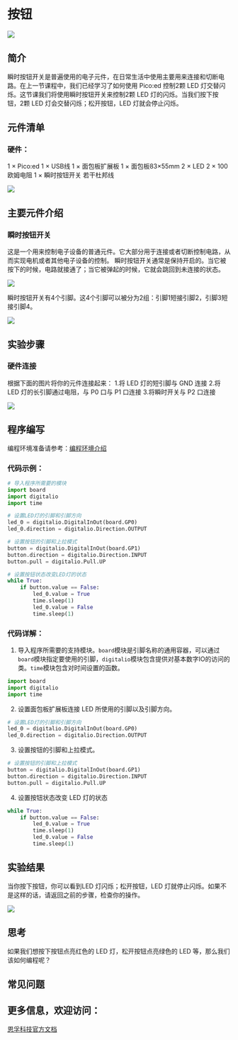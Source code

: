 ﻿---
sidebar_position: 5
sidebar_label: 按钮
---

# 按钮

![](https://wiki-media-ef.oss-cn-hongkong.aliyuncs.com/docs/pico/picoed/circuit-design/picoed-starter-kit/images/pico-ed-starter-kit-case-02-01.png)

## 简介
瞬时按钮开关是普遍使用的电子元件，在日常生活中使用主要用来连接和切断电路。在上一节课程中，我们已经学习了如何使用 Pico:ed 控制2颗 LED 灯交替闪烁。这节课我们将使用瞬时按钮开关来控制2颗 LED 灯的闪烁。当我们按下按钮，2颗 LED 灯会交替闪烁；松开按钮，LED 灯就会停止闪烁。

## 元件清单

### 硬件：
1 × Pico:ed
1 × USB线
1 × 面包板扩展板
1 × 面包板83×55mm
2 × LED
2 × 100欧姆电阻
1 × 瞬时按钮开关
若干杜邦线

![](https://wiki-media-ef.oss-cn-hongkong.aliyuncs.com/docs/pico/picoed/circuit-design/picoed-starter-kit/images/pico-ed-starter-kit-case-02-02.png)

## 主要元件介绍

### 瞬时按钮开关
这是一个用来控制电子设备的普通元件。它大部分用于连接或者切断控制电路，从而实现电机或者其他电子设备的控制。 瞬时按钮开关通常是保持开启的。当它被按下的时候，电路就接通了；当它被弹起的时候，它就会跳回到未连接的状态。

![](https://wiki-media-ef.oss-cn-hongkong.aliyuncs.com/docs/pico/picoed/circuit-design/picoed-starter-kit/images/pico-ed-starter-kit-case-02-03.png)

瞬时按钮开关有4个引脚。这4个引脚可以被分为2组：引脚1短接引脚2，引脚3短接引脚4。

![](https://wiki-media-ef.oss-cn-hongkong.aliyuncs.com/docs/pico/picoed/circuit-design/picoed-starter-kit/images/pico-ed-starter-kit-case-02-04.png)

## 实验步骤

### 硬件连接
根据下面的图片将你的元件连接起来：
1.将 LED 灯的短引脚与 GND 连接
2.将 LED 灯的长引脚通过电阻，与 P0 口与 P1 口连接
3.将瞬时开关与 P2 口连接

![](https://wiki-media-ef.oss-cn-hongkong.aliyuncs.com/docs/pico/pico-starter-kit/images/pico-starter-kit-case-02-08.png)

## 程序编写

编程环境准备请参考：[编程环境介绍](https://www.yuque.com/elecfreaks-learn/picoed/er7nuh)

### 代码示例：
```python
# 导入程序所需要的模块
import board
import digitalio
import time

# 设置LED灯的引脚和引脚方向
led_0 = digitalio.DigitalInOut(board.GP0)
led_0.direction = digitalio.Direction.OUTPUT

# 设置按钮的引脚和上拉模式
button = digitalio.DigitalInOut(board.GP1)
button.direction = digitalio.Direction.INPUT
button.pull = digitalio.Pull.UP

# 设置按钮状态改变LED灯的状态
while True:
    if button.value == False:
        led_0.value = True
        time.sleep(1)
        led_0.value = False
        time.sleep(1)
```

### 代码详解：

1. 导入程序所需要的支持模块。`board`模块是引脚名称的通用容器，可以通过`board`模块指定要使用的引脚，`digitalio`模块包含提供对基本数字IO的访问的类。`time`模块包含对时间设置的函数。
```python
import board
import digitalio
import time
```

2. 设置面包板扩展板连接 LED 所使用的引脚以及引脚方向。
```python
# 设置LED灯的引脚和引脚方向
led_0 = digitalio.DigitalInOut(board.GP0)
led_0.direction = digitalio.Direction.OUTPUT
```

3. 设置按钮的引脚和上拉模式。
```python
# 设置按钮的引脚和上拉模式
button = digitalio.DigitalInOut(board.GP1)
button.direction = digitalio.Direction.INPUT
button.pull = digitalio.Pull.UP
```

4. 设置按钮状态改变 LED 灯的状态
```python
while True:
    if button.value == False:
        led_0.value = True
        time.sleep(1)
        led_0.value = False
        time.sleep(1)
```

## 实验结果
当你按下按钮，你可以看到LED 灯闪烁；松开按钮，LED 灯就停止闪烁。如果不是这样的话，请返回之前的步骤，检查你的操作。

![](https://wiki-media-ef.oss-cn-hongkong.aliyuncs.com/docs/pico/pico-starter-kit/images/pico-starter-kit-case-02.gif)


## 思考

如果我们想按下按钮点亮红色的 LED 灯，松开按钮点亮绿色的 LED 等，那么我们该如何编程呢？

## 常见问题

## 更多信息，欢迎访问：
[恩孚科技官方文档](https://www.elecfreaks.com/learn-en/)
